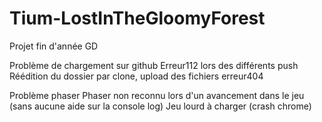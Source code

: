 # Tium-LostInTheGloomyForest
Projet fin d'année GD

Problème de chargement sur github 
  Erreur112 lors des différents push
  Réédition du dossier par clone, upload des fichiers erreur404
  
Problème phaser
  Phaser non reconnu lors d'un avancement dans le jeu (sans aucune aide sur la console log)
  Jeu lourd à charger (crash chrome)
 
